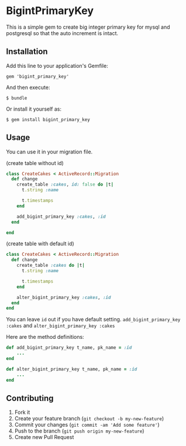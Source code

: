 # BigintPrimaryKey

This is a simple gem to create big integer primary key for mysql and postgresql so that the auto increment is intact.

## Installation

Add this line to your application's Gemfile:

    gem 'bigint_primary_key'

And then execute:

    $ bundle

Or install it yourself as:

    $ gem install bigint_primary_key

## Usage

You can use it in your migration file. 

(create table without id)
```ruby
class CreateCakes < ActiveRecord::Migration
  def change
    create_table :cakes, id: false do |t|
      t.string :name

      t.timestamps
    end

    add_bigint_primary_key :cakes, :id
  end

end
```

(create table with default id)
```ruby
class CreateCakes < ActiveRecord::Migration
  def change
    create_table :cakes do |t|
      t.string :name

      t.timestamps
    end

    alter_bigint_primary_key :cakes, :id
  end
end
```

You can leave `id` out if you have default setting. `add_bigint_primary_key :cakes` and `alter_bigint_primary_key :cakes`


Here are the method definitions:
```ruby
def add_bigint_primary_key t_name, pk_name = :id
	...
end

def alter_bigint_primary_key t_name, pk_name = :id
	...
end
```


## Contributing

1. Fork it
2. Create your feature branch (`git checkout -b my-new-feature`)
3. Commit your changes (`git commit -am 'Add some feature'`)
4. Push to the branch (`git push origin my-new-feature`)
5. Create new Pull Request
